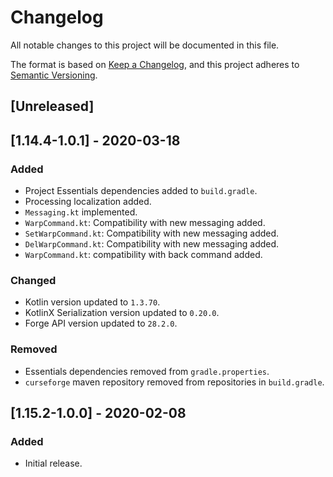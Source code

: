 # Changelog
All notable changes to this project will be documented in this file.

The format is based on [Keep a Changelog](https://keepachangelog.com/en/1.0.0/),
and this project adheres to [Semantic Versioning](https://semver.org/spec/v2.0.0.html).

## [Unreleased]

## [1.14.4-1.0.1] - 2020-03-18

### Added
- Project Essentials dependencies added to `build.gradle`.
- Processing localization added.
- `Messaging.kt` implemented.
- `WarpCommand.kt`: Compatibility with new messaging added. 
- `SetWarpCommand.kt`: Compatibility with new messaging added. 
- `DelWarpCommand.kt`: Compatibility with new messaging added.
- `WarpCommand.kt`: compatibility with back command added.

### Changed
- Kotlin version updated to `1.3.70`.
- KotlinX Serialization version updated to `0.20.0`.
- Forge API version updated to `28.2.0`.

### Removed
- Essentials dependencies removed from `gradle.properties`.
- `curseforge` maven repository removed from repositories in `build.gradle`.

## [1.15.2-1.0.0] - 2020-02-08

### Added
- Initial release.
